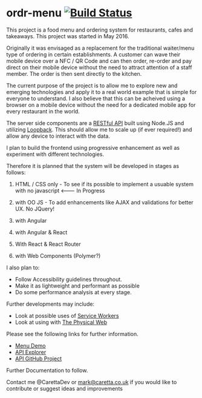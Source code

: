 # ordr-menu [![Build Status](https://build.caretta.co.uk/buildStatus/icon?job=ordr-menu)](https://build.caretta.co.uk/job/ordr-menu/)

This project is a food menu and ordering system for restaurants, cafes and takeaways. This project was started in May 2016.

Originally it was envisaged as a replacement for the traditional waiter/menu type of ordering in certain establishments.
A customer can wave their mobile device over a NFC / QR Code and can then order, re-order and pay direct on their mobile device without the need to attract attention of a staff member.
The order is then sent directly to the kitchen.

The current purpose of the project is to allow me to explore new and emerging technologies and apply it to a real world example that is simple for everyone to understand.
I also believe that this can be acheived using a browser on a mobile device without the need for a dedicated mobile app for every restaurant in the world.

The server side components are a [RESTful API](https://en.wikipedia.org/wiki/Representational_state_transfer) built using Node.JS and utilizing [Loopback](http://loopback.io/).
This should allow me to scale up (if ever required!) and allow any device to interact with the data.

I plan to build the frontend using progressive enhancement as well as experiment with different technologies.

Therefore it is planned that the system will be developed in stages as follows:

1. HTML / CSS only - To see if its possible to implement a usuable system with no javascript  <--- In Progress

2. with OO JS - To add enhancements like AJAX and validations for better UX. No JQuery!

3. with Angular

4. with Angular & React

5. With React & React Router

6. with Web Components (Polymer?)


I also plan to:
- Follow Accessibility guidelines throughout. 
- Make it as lightweight and performant as possible 
- Do some performance analysis at every stage.


Further developments may include:
- Look at possible uses of [Service Workers](https://developer.mozilla.org/en-US/docs/Web/API/Service_Worker_API)
- Look at using with [The Physical Web](https://google.github.io/physical-web/)
 

Please see the following links for further information.

- [Menu Demo](https://ordr.mobi)
- [API Explorer](http://api.ordr.mobi/explorer/)
- [API GitHub Project](https://github.com/CarettaLimited/ordr-menu-api)

Further Documentation to follow.

Contact me @CarettaDev or mark@caretta.co.uk if you would like to contribute or suggest ideas and improvements